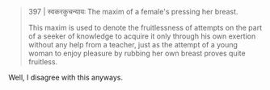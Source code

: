 > 397 | स्वकरकुचन्यायः
> The maxim of a female's pressing her breast. 
> 
> This maxim is used to denote the fruitlessness of attempts on the part of a seeker of knowledge to acquire it only through his own exertion without any help from a teacher, just as the attempt of a young woman to enjoy pleasure by rubbing her own breast proves quite fruitless.

Well, I disagree with this anyways.